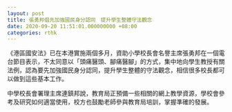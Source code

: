 ```yaml
---
layout: post
title: 張勇邦倡先加強國民身分認同　提升學生整體守法觀念
date: 2020-09-20 11:51:01.000000000 +08:00
categories: rthk
---
```


《港區國安法》已在本港實施兩個多月，資助小學校長會名譽主席張勇邦在一個電台節目表示，不太同意以「頭痛醫頭、腳痛醫腳」的方式，集中地向學生教授有關法例，認為要先加強國民身分認同，提升學生整體的守法觀念，相信很多校長都可以做到這些基本工作。

中學校長會署理主席連鎮邦說，教育局正預備一些相關的網上教學資源，學校會參考及研究如何適當使用，校方也鼓勵老師參與教育局培訓，掌握準確的發展。
